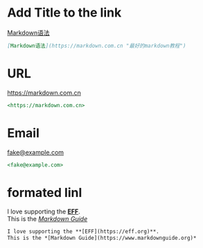 # Add Title to the link
[Markdown语法](https://markdown.com.cn "最好的markdown教程")  
```markdown
[Markdown语法](https://markdown.com.cn "最好的markdown教程")
```
# URL
<https://markdown.com.cn>
```markdown
<https://markdown.com.cn>
```
# Email
<fake@example.com>
```markdown
<fake@example.com>
```
# formated linl
I love supporting the **[EFF](https://eff.org)**.  
This is the *[Markdown Guide](https://www.markdownguide.org)*  
```markdown
I love supporting the **[EFF](https://eff.org)**.
This is the *[Markdown Guide](https://www.markdownguide.org)*
```


